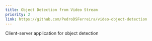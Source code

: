 ```yaml
---
title: Object Detection from Video Stream
priority: 2
link: https://github.com/PedroDSFerreira/video-object-detection
---
```


Client-server application for object detection
